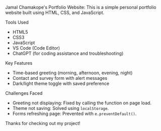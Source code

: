  Jamal Chamakope's Portfolio Website:
This is a simple personal portfolio website built using HTML, CSS, and JavaScript.

 Tools Used
- HTML5
- CSS3
- JavaScript
- VS Code (Code Editor)
- ChatGPT (for coding assistance and troubleshooting)


Key Features
- Time-based greeting (morning, afternoon, evening, night)
- Contact and survey form with alert messages
- Dark/light theme toggle with saved preference

Challenges Faced
- Greeting not displaying: Fixed by calling the function on page load.
- Theme not saving: Solved using `localStorage`.
- Forms refreshing page: Prevented with `e.preventDefault()`.

Thanks for checking out my project!